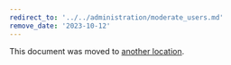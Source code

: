 ```yaml
---
redirect_to: '../../administration/moderate_users.md'
remove_date: '2023-10-12'
---
```


This document was moved to [another location](../../administration/moderate_users.md).

<!-- This redirect file can be deleted after <2023-10-12>. -->
<!-- Redirects that point to other docs in the same project expire in three months. -->
<!-- Redirects that point to docs in a different project or site (for example, link is not relative and starts with `https:`) expire in one year. -->
<!-- Before deletion, see: https://docs.gitlab.com/ee/development/documentation/redirects.html -->
